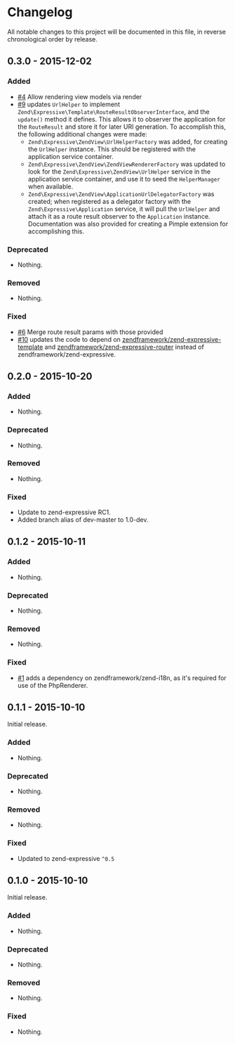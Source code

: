 # Changelog

All notable changes to this project will be documented in this file, in reverse chronological order by release.

## 0.3.0 - 2015-12-02

### Added

- [#4](https://github.com/zendframework/zend-expressive-zendviewrenderer/pull/)
  Allow rendering view models via render
- [#9](https://github.com/zendframework/zend-expressive-zendviewrenderer/pull/)
  updates `UrlHelper` to implement `Zend\Expressive\Template\RouteResultObserverInterface`,
  and the `update()` method it defines. This allows it to observer the
  application for the `RouteResult` and store it for later URI generation.
  To accomplish this, the following additional changes were made:
  - `Zend\Expressive\ZendView\UrlHelperFactory`  was added, for creating the
    `UrlHelper` instance. This should be registered with the application service
    container.
  - `Zend\Expressive\ZendView\ZendViewRendererFactory` was updated to look for
    the `Zend\Expressive\ZendView\UrlHelper` service in the application service
    container, and use it to seed the `HelperManager` when available.
  - `Zend\Expressive\ZendView\ApplicationUrlDelegatorFactory` was created; when
    registered as a delegator factory with the `Zend\Expressive\Application`
    service, it will pull the `UrlHelper` and attach it as a route result
    observer to the `Application` instance. Documentation was also provided for
    creating a Pimple extension for accomplishing this.

### Deprecated

- Nothing.

### Removed

- Nothing.

### Fixed

- [#6](https://github.com/zendframework/zend-expressive-zendviewrenderer/pull/6)
  Merge route result params with those provided
- [#10](https://github.com/zendframework/zend-expressive-zendviewrenderer/pull/10)
  updates the code to depend on [zendframework/zend-expressive-template](https://github.com/zendframework/zend-expressive-template)
  and [zendframework/zend-expressive-router](https://github.com/zendframework/zend-expressive-router)
  instead of zendframework/zend-expressive.

## 0.2.0 - 2015-10-20

### Added

- Nothing.

### Deprecated

- Nothing.

### Removed

- Nothing.

### Fixed

- Update to zend-expressive RC1.
- Added branch alias of dev-master to 1.0-dev.

## 0.1.2 - 2015-10-11

### Added

- Nothing.

### Deprecated

- Nothing.

### Removed

- Nothing.

### Fixed

- [#1](https://github.com/zendframework/zend-expressive-zendviewrenderer/pull/1)
  adds a dependency on zendframework/zend-i18n, as it's required for use of the
  PhpRenderer.

## 0.1.1 - 2015-10-10

Initial release.

### Added

- Nothing.

### Deprecated

- Nothing.

### Removed

- Nothing.

### Fixed

- Updated to zend-expressive `^0.5`

## 0.1.0 - 2015-10-10

Initial release.

### Added

- Nothing.

### Deprecated

- Nothing.

### Removed

- Nothing.

### Fixed

- Nothing.
